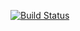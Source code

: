 
[![Build Status](https://dev.azure.com/HozefaSadadiwala/Space%20Game%20-%20web%20-%20Workflow/_apis/build/status/mslearn-tailspin-spacegame-web?branchName=main)](https://dev.azure.com/HozefaSadadiwala/Space%20Game%20-%20web%20-%20Workflow/_build/latest?definitionId=3&branchName=main)
